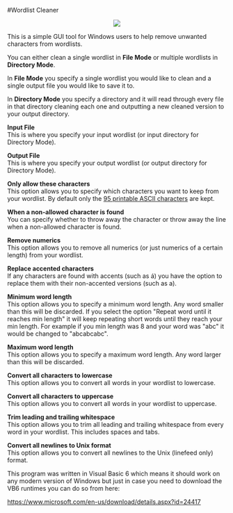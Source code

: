 #Wordlist Cleaner
<p align="center"><img src="https://raw.githubusercontent.com/wpatoolkit/Wordlist-Cleaner/master/screenshot.jpg" /></p>
This is a simple GUI tool for Windows users to help remove unwanted characters from wordlists.

You can either clean a single wordlist in <b>File Mode</b> or multiple wordlists in <b>Directory Mode</b>.

In <b>File Mode</b> you specify a single wordlist you would like to clean and a single output file you would like to save it to.

In <b>Directory Mode</b> you specify a directory and it will read through every file in that directory cleaning each one and outputting a new cleaned version to your output directory.

<b>Input File</b><br>
This is where you specify your input wordlist (or input directory for Directory Mode).

<b>Output File</b><br>
This is where you specify your output wordlist (or output directory for Directory Mode).

<b>Only allow these characters</b><br>
This option allows you to specify which characters you want to keep from your wordlist. By default only the <a href="https://en.wikipedia.org/wiki/ASCII#ASCII_printable_characters">95 printable ASCII characters</a> are kept.

<b>When a non-allowed character is found</b><br>
You can specify whether to throw away the character or throw away the line when a non-allowed character is found.

<b>Remove numerics</b><br>
This option allows you to remove all numerics (or just numerics of a certain length) from your wordlist.<br>

<b>Replace accented characters</b><br>
If any characters are found with accents (such as á) you have the option to replace them with their non-accented versions (such as a).

<b>Minimum word length</b><br>
This option allows you to specify a minimum word length. Any word smaller than this will be discarded.
If you select the option "Repeat word until it reaches min length" it will keep repeating short words until they reach your min length. For example if you min length was 8 and your word was "abc" it would be changed to "abcabcabc".

<b>Maximum word length</b><br>
This option allows you to specify a maximum word length. Any word larger than this will be discarded.

<b>Convert all characters to lowercase</b><br>
This option allows you to convert all words in your wordlist to lowercase.

<b>Convert all characters to uppercase</b><br>
This option allows you to convert all words in your wordlist to uppercase.

<b>Trim leading and trailing whitespace</b><br>
This option allows you to trim all leading and trailing whitespace from every word in your wordlist. This includes spaces and tabs.

<b>Convert all newlines to Unix format</b><br>
This option allows you to convert all newlines to the Unix (linefeed only) format.

This program was written in Visual Basic 6 which means it should work on any modern version of Windows but just in case you need to download the VB6 runtimes you can do so from here:

<a href="https://www.microsoft.com/en-us/download/details.aspx?id=24417">https://www.microsoft.com/en-us/download/details.aspx?id=24417</a>

